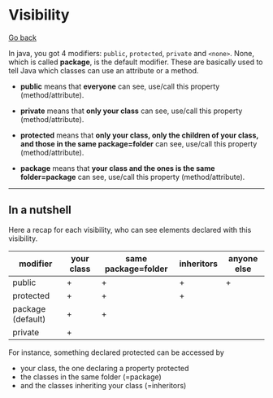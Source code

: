 # Visibility

[Go back](../index.md#vocabulary)

In java, you got 4 modifiers: `public`, `protected`, `private` and `<none>`. None, which is called **package**, is the default modifier. These are basically used to tell Java which classes can use an attribute or a method.

* **public** means that **everyone** can see, use/call this property (method/attribute).

* **private** means that **only your class** can see, use/call this property (method/attribute).

* **protected** means that **only your class, only the children of your class, and those in the same package=folder** can see, use/call this property (method/attribute).

* **package** means that **your class and the ones is the same folder=package** can see, use/call this property (method/attribute).

<hr class="sl">

## In a nutshell

Here a recap for each visibility, who can see elements declared with this visibility.

| modifier | your class | same package=folder | inheritors | anyone else |
|-----------|-----|-----|-----|-----|
| public    |  +  |  +  |  +  |  +  |
| protected |  +  |  +  |  +  |     |
| package (default)   |  +  |  +  |     |     |
| private   |  +  |     |     |     |

For instance, something declared protected can be accessed by

* your class, the one declaring a property protected
* the classes in the same folder (=package)
* and the classes inheriting your class (=inheritors)